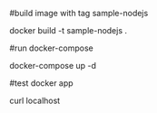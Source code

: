 #build image with tag sample-nodejs

docker build -t sample-nodejs .

#run docker-compose

docker-compose up -d

#test docker app

curl localhost
